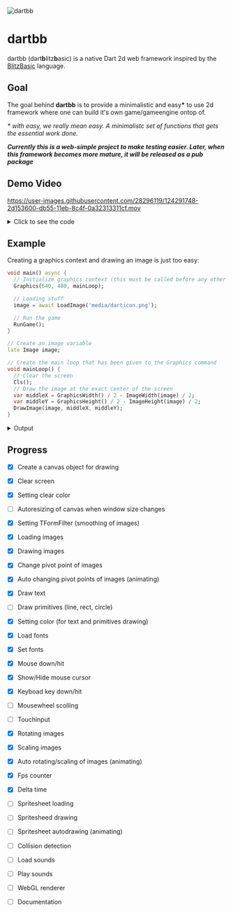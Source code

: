 ![dartbb](https://user-images.githubusercontent.com/28296119/124308891-365ccd80-db6a-11eb-886f-1e669bc9cdbd.png)
# dartbb
dartbb (dart**b**litz**b**asic) is a native Dart 2d web framework inspired by the [BlitzBasic](https://en.wikipedia.org/wiki/Blitz_BASIC) language.

## Goal
The goal behind **dartbb** is to provide a minimalistic and easy<b>*</b> to use 2d framework where one can build it's own game/gameengine ontop of.

_* with easy, we really mean easy. A minimalistc set of functions that gets the essential work done._

**_Currently this is a web-simple project to make testing easier. Later, when this framework becomes more mature, it will be released as a pub package_**


## Demo Video

https://user-images.githubusercontent.com/28296119/124291748-2d153600-db55-11eb-8c4f-0a32313311cf.mov

<details>
  <summary>Click to see the code</summary>
  
  ```dart
import 'dart:html';

import 'dartbb/dartbb.dart';
import 'dartbb/font.dart';
import 'dartbb/image.dart';

void main() async {
  // Initialize graphics context (this must be called before any other dartbb function)
  Graphics(640, 480, mainLoop);
  SetAutoMidhandle(true);
  // Loading stuff
  image1 = await LoadImage('media/darticon.png');
  ScaleImage(image1, 2, 2);
  SetImageMidhandle(image1, true);

  // A copy basically copies the image element but not the attributes like scale/rotation/position etc.
  // As you can see above, 'image1' has been scaled and the pivot point has been changed, but that does not
  // apply to the copies when they are copied with 'CopyImage'
  // This is usefull when you don't want to load the same image media multiple times (in this case 'media/darticon.png').
  // To make an exact copy with all attributes, use CloneImage(Image) instead.
  image2 = CopyImage(image1);
  image3 = CopyImage(image1);
  image4 = CopyImage(image1);
  image5 = CopyImage(image1);
  image6 = CopyImage(image1);
  font = LoadFont('media/mandatoryplaything.ttf');

  SetFont(font, 12);

  // Begin the render loop and therefore the given "mainLoop" (this must be called after all resources have been loaded)
  // This should be the last command as this results in an endless loop
  RunGame();
}

// Create some variables for the images and font
late Image image1;
late Image image2;
late Image image3;
late Image image4;
late Image image5;
late Image image6;
late Font font;

// The mainLoop that has been given to the Graphics command
void mainLoop() {
  // Clear the screen
  Cls();

  var mhLeft = MouseHit(0);

  DrawText('FPS: ${FpsString()}', 10, 20);
  DrawText('MS: ${MillisecsString()}', 10, 40);
  DrawText('Press space :)', 100, 20);

  if (mhLeft) {
    if (IsMouseHidden()) {
      ShowMouse();
    } else {
      HideMouse();
    }
  }

  // See https://keycode.info for keycodes
  if (KeyDown(KeyCode.SPACE)) {
    var text1 =
        'Scaled Image size: ${ImageWidth(image1).toString()} | ${ImageHeight(image1).toString()}';
    var text2 =
        'Natural Image size: ${NaturalImageWidth(image1).toString()} | ${NaturalImageHeight(image1).toString()}';

    DrawText(text1, GraphicsWidth() / 2 - TextWidth(text1) / 2,
        GraphicsHeight() / 2 - TextHeight(text1) / 2 - 5);
    DrawText(text2, GraphicsWidth() / 2 - TextWidth(text2) / 2,
        GraphicsHeight() / 2 + TextHeight(text2) / 2 + 5);
  }

  if (IsMouseHidden()) {
    DrawText(
        'mxs: ${MouseXSpeed().toString()} | mys: ${MouseYSpeed().toString()}',
        MouseX() - 50,
        MouseY() + 80);
  } else {
    DrawText('mx: ${MouseX().toString()} | my: ${MouseY().toString()}',
        MouseX() - 50, MouseY() + 80);
  }

  var anchorX = 120;
  var anchorY = 100;

  // Auto animating is pretty easy right? :)

  AutoScaleImageX(image2, 0.04, 0, 1, true);
  DrawImage(image2, anchorX, anchorY);

  AutoScaleImageX(image3, 0.05, 0.5, 1.5, true);
  AutoScaleImageY(image3, 0.05, 0.8, 1.8, true);
  DrawImage(image3, anchorX + 100, anchorY);

  AutoScaleImageX(image4, 0.05, 0, 2, true);
  AutoScaleImageY(image4, 0.05, 0, 2, true);
  AutoRotateImage(image4, 2);
  DrawImage(image4, anchorX + 200, anchorY);

  AutoScaleImageX(image5, 0.04, 0, 1, true);
  AutoRotateImage(image5, 1);
  DrawImage(image5, anchorX + 300, anchorY);

  AutoRotateImage(image6, 2, 90, 360, true);
  DrawImage(image6, anchorX + 400, anchorY);

  AutoHandleImageX(image1, 1, -50, 50, true);
  AutoHandleImageY(image1, 2, -50, 50, true);
  AutoRotateImage(image1, 2);
  DrawImage(image1, GraphicsWidth() / 2,
      GraphicsHeight() / 2 + ImageHeight(image1) / 2);
}


  ```
</details>

## Example
Creating a graphics context and drawing an image is just too easy:
```dart
void main() async {
  // Initialize graphics context (this must be called before any other dartbb function)
  Graphics(640, 480, mainLoop);

  // Loading stuff
  image = await LoadImage('media/darticon.png');

  // Run the game
  RunGame();
}

// Create an image variable
late Image image;

// Create the main loop that has been given to the Graphics command
void mainLoop() {
  // Clear the screen
  Cls();
  // Draw the image at the exact center of the screen
  var middleX = GraphicsWidth() / 2 - ImageWidth(image) / 2;
  var middleY = GraphicsHeight() / 2 - ImageHeight(image) / 2;
  DrawImage(image, middleX, middleY);
}
```

<details>
  <summary>Output</summary>
  
![2021-07-02 16_59_24-dartbb](https://user-images.githubusercontent.com/28296119/124293502-07892c00-db57-11eb-9471-d2995fba06d4.png)

</details>

## Progress
- [x] Create a canvas object for drawing
- [x] Clear screen
- [x] Setting clear color
- [ ] Autoresizing of canvas when window size changes
- [x] Setting TFormFilter (smoothing of images)
- [x] Loading images
- [x] Drawing images
- [x] Change pivot point of images
- [x] Auto changing pivot points of images (animating)
- [x] Draw text
- [ ] Draw primitives (line, rect, circle)
- [x] Setting color (for text and primitives drawing)
- [x] Load fonts
- [x] Set fonts
- [x] Mouse down/hit
- [x] Show/Hide mouse cursor
- [x] Keyboad key down/hit
- [ ] Mousewheel scolling
- [ ] Touchinput
- [x] Rotating images
- [x] Scaling images
- [x] Auto rotating/scaling of images (animating)
- [x] Fps counter
- [x] Delta time
- [ ] Spritesheet loading
- [ ] Spritesheed drawing
- [ ] Spritesheet autodrawing (animating)
- [ ] Collision detection
- [ ] Load sounds
- [ ] Play sounds
- [ ] WebGL renderer
- [ ] Documentation

